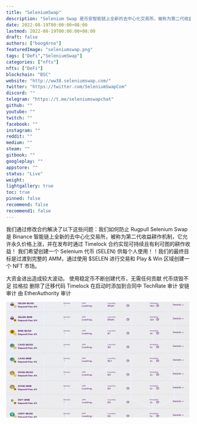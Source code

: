```yaml
---
title: "SeleniumSwap"
description: "Selenium Swap 是币安智能链上全新的去中心化交易所，被称为第二代收益耕种机制。"
date: 2022-08-19T00:00:00+08:00
lastmod: 2022-08-19T00:00:00+08:00
draft: false
authors: ["boogArno"]
featuredImage: "seleniumswap.png"
tags: ["DeFi","SeleniumSwap"]
categories: ["nfts"]
nfts: ["DeFi"]
blockchain: "BSC"
website: "http://ww38.seleniumswap.com/"
twitter: "https://twitter.com/SeleniumSwapCom"
discord: ""
telegram: "https://t.me/seleniumswapchat"
github: ""
youtube: ""
twitch: ""
facebook: ""
instagram: ""
reddit: ""
medium: ""
steam: ""
gitbook: ""
googleplay: ""
appstore: ""
status: "Live"
weight: 
lightgallery: true
toc: true
pinned: false
recommend: false
recommend1: false
---
```

我们通过修改合约解决了以下这些问题：我们如何防止 Rugpull
Selenium Swap 是 Binance 智能链上全新的去中心化交易所，被称为第二代收益耕作机制，它允许永久价格上涨，并在发布时通过 Timelock 合约实现可持续且有利可图的耕作收益！
我们希望创建一个 Selenium 代币 (SELEN) 供每个人使用！！我们的最终目标是过渡到完整的 AMM，通过使用 $SELEN 进行交易和 Play & Win 区域创建一个 NFT 市场。

  大资金进出造成较大波动。
  使用稳定币不断创建代币，无需任何贡献
  代币烧毁不足
  拉格拉
  删除了迁移代码
  Timelock 在启动时添加到合同中
  TechRate 审计
  安链审计
  由 EtherAuthority 审计

![seleniumswap-dapp-defi-bsc-image1-500x315_038a9238a28f3819f468487e5abe1d28](seleniumswap-dapp-defi-bsc-image1-500x315_038a9238a28f3819f468487e5abe1d28.png)